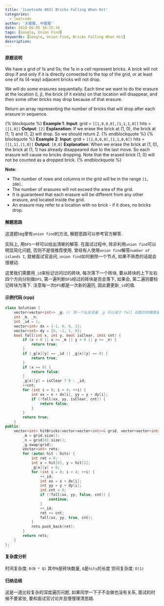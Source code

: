 ```yaml
---
title: '[Leetcode 803] Bricks Falling When Hit'
categories:
  - leetcode
author: '大猩猩, 中猩猩'
date: 2018-06-05 16:15:34
tags: [Google, Union Find]
keywords: [Google, Union Find, Bricks Falling When Hit]
description:
---
```

#### 原题说明
We have a grid of 1s and 0s; the 1s in a cell represent bricks.  A brick will not drop if and only if it is directly connected to the top of the grid, or at least one of its (4-way) adjacent bricks will not drop.

We will do some erasures sequentially. Each time we want to do the erasure at the location (i, j), the brick (if it exists) on that location will disappear, and then some other bricks may drop because of that erasure.

Return an array representing the number of bricks that will drop after each erasure in sequence.

{% blockquote %}
**Example 1**:
**Input**: 
grid = `[[1,0,0,0],[1,1,1,0]]`
hits = `[[1,0]]`
**Output**: `[2]`
**Explanation**: 
If we erase the brick at (1, 0), the brick at (1, 1) and (1, 2) will drop. So we should return 2.
{% endblockquote %}
{% blockquote %}
**Example 2**:
**Input**: 
grid = `[[1,0,0,0],[1,1,0,0]]`
hits = `[[1,1],[1,0]]`
**Output**: `[0,0]`
**Explanation**: 
When we erase the brick at (1, 0), the brick at (1, 1) has already disappeared due to the last move. So each erasure will cause no bricks dropping.  Note that the erased brick (1, 0) will not be counted as a dropped brick.
{% endblockquote %}

**Note**:
- The number of rows and columns in the grid will be in the range `[1, 200]`.
- The number of erasures will not exceed the area of the grid.
- It is guaranteed that each erasure will be different from any other erasure, and located inside the grid.
- An erasure may refer to a location with no brick - if it does, no bricks drop.

#### 解题思路
这道题tag里有`union find`的方法, 解题思路可以参考官方解答.

实际上, 用`DFS`一样可以给出清晰的解答. 在面试过程中, 除非利用`union find`可以明显简化问题, 否则不是很推荐使用. 曾经有人使用`union find`解答`number of islands I`, 就被面试官追问, `union find`如何删除一个节点, 如果不熟悉的话就会很被动.

这里我们需要用`_id`来标记访问过的砖块, 每次落下一个砖块, 要从砖块的上下左右四个方向分别做`DFS`, 第一遍判断`DFS`经过的砖块是否会落下, 如果会, 第二遍则要标记砖块为落下. 注意每一次`DFS`都是一次新的遍历, 因此要更新`_id`的值.

#### 示例代码 (cpp)
```cpp
class Solution {
    vector<vector<int>> _g; // 用一个私有变量 _g 可以减少 fall 函数的参数数量
    int _m, _n;
    int _id = 1;
    vector<int> dx = {-1, 0, 0, 1};
    vector<int> dy = {0, -1, 1, 0};
    bool fall(int x, int y, bool isClear, int& cnt) {
        if (x < 0 || x >= _m || y < 0 || y >= _n) {
            return true;
        }
        if (_g[x][y] == _id || _g[x][y] == 0) {
            return true;
        }
        if (x == 0) {
            return false;
        }
        _g[x][y] = isClear ? 0 : _id;
        ++cnt;
        for (int i = 0; i < 4; ++i) {
            int xx = x + dx[i], yy = y + dy[i];
            if (!fall(xx, yy, isClear, cnt)) {
                return false;
            }
        }
        return true;
    }
public:
    vector<int> hitBricks(vector<vector<int>>& grid, vector<vector<int>>& hits) {
        _m = grid.size();
        _n = grid[0].size();
        _g.swap(grid);
        vector<int> rets;
        for (auto& hit : hits) {
            int ret = 0;
            int x = hit[0], y = hit[1];
            _g[x][y] = 0;
            for (int i = 0; i < 4; ++i) {
                ++_id;
                int xx = x + dx[i];
                int yy = y + dy[i];
                int cnt = 0;
                if (!fall(xx, yy, false, cnt)) {
                    continue;
                }
                ++_id;
                ret += cnt;
                fall(xx, yy, true, cnt);
            }
            rets.push_back(ret);
        }
        return rets;
    }    
};
```

#### 复杂度分析
时间复杂度: `O(N * Q)` 其中`N`是砖块数量, `Q`是`hits`的长度
空间复杂度: `O(1)`

#### 归纳总结
这是一道比较复杂的深度遍历问题, 如果同学一下子不会做也没有关系, 面试的时候不要紧张, 要和面试官讨论并且慢慢理清思路.